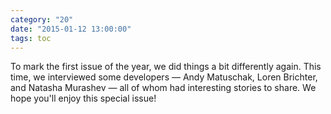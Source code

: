 ```yaml
---
category: "20"
date: "2015-01-12 13:00:00"
tags: toc
---
```


To mark the first issue of the year, we did things a bit differently again. This time, we interviewed some developers — Andy Matuschak, Loren Brichter, and Natasha Murashev — all of whom had interesting stories to share. We hope you'll enjoy this special issue!
